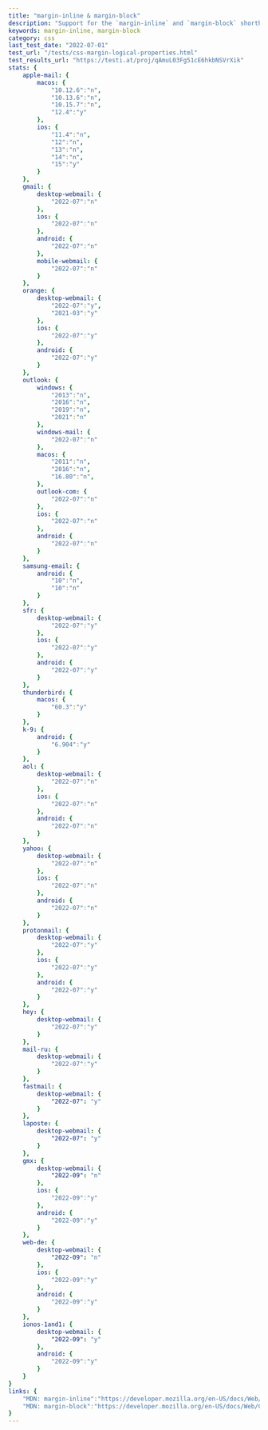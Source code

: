 ```yaml
---
title: "margin-inline & margin-block"
description: "Support for the `margin-inline` and `margin-block` shorthand properties."
keywords: margin-inline, margin-block
category: css
last_test_date: "2022-07-01"
test_url: "/tests/css-margin-logical-properties.html"
test_results_url: "https://testi.at/proj/qAmuL03Fg51cE6hkbNSVrXik"
stats: {
    apple-mail: {
        macos: {
            "10.12.6":"n",
            "10.13.6":"n",
            "10.15.7":"n",
            "12.4":"y"
        },
        ios: {
            "11.4":"n",
            "12":"n",
            "13":"n",
            "14":"n",
            "15":"y"
        }
    },
    gmail: {
        desktop-webmail: {
            "2022-07":"n"
        },
        ios: {
            "2022-07":"n"
        },
        android: {
            "2022-07":"n"
        },
        mobile-webmail: {
            "2022-07":"n"
        }
    },
    orange: {
        desktop-webmail: {
            "2022-07":"y",
            "2021-03":"y"
        },
        ios: {
            "2022-07":"y"
        },
        android: {
            "2022-07":"y"
        }
    },
    outlook: {
        windows: {
            "2013":"n",
            "2016":"n",
            "2019":"n",
            "2021":"n"
        },
        windows-mail: {
            "2022-07":"n"
        },
        macos: {
            "2011":"n",
            "2016":"n",
            "16.80":"n",
        },
        outlook-com: {
            "2022-07":"n"
        },
        ios: {
            "2022-07":"n"
        },
        android: {
            "2022-07":"n"
        }
    },
    samsung-email: {
        android: {
            "10":"n",
            "10":"n"
        }
    },
    sfr: {
        desktop-webmail: {
            "2022-07":"y"
        },
        ios: {
            "2022-07":"y"
        },
        android: {
            "2022-07":"y"
        }
    },
    thunderbird: {
        macos: {
            "60.3":"y"
        }
    },
    k-9: {
		android: {
			"6.904":"y"
		}
  	},
    aol: {
        desktop-webmail: {
            "2022-07":"n"
        },
        ios: {
            "2022-07":"n"
        },
        android: {
            "2022-07":"n"
        }
    },
    yahoo: {
        desktop-webmail: {
            "2022-07":"n"
        },
        ios: {
            "2022-07":"n"
        },
        android: {
            "2022-07":"n"
        }
    },
    protonmail: {
        desktop-webmail: {
            "2022-07":"y"
        },
        ios: {
            "2022-07":"y"
        },
        android: {
            "2022-07":"y"
        }
    },
    hey: {
        desktop-webmail: {
            "2022-07":"y"
        }
    },
    mail-ru: {
        desktop-webmail: {
            "2022-07":"y"
        }
    },
    fastmail: {
        desktop-webmail: {
            "2022-07": "y"
        }
    },
    laposte: {
        desktop-webmail: {
            "2022-07": "y"
        }
    },
    gmx: {
        desktop-webmail: {
            "2022-09": "n"
        },
        ios: {
            "2022-09":"y"
        },
        android: {
            "2022-09":"y"
        }
    },
    web-de: {
        desktop-webmail: {
            "2022-09": "n"
        },
        ios: {
            "2022-09":"y"
        },
        android: {
            "2022-09":"y"
        }
    },
    ionos-1and1: {
        desktop-webmail: {
            "2022-09": "y"
        },
        android: {
            "2022-09":"y"
        }
    }
}
links: {
    "MDN: margin-inline":"https://developer.mozilla.org/en-US/docs/Web/CSS/margin-inline",
    "MDN: margin-block":"https://developer.mozilla.org/en-US/docs/Web/CSS/margin-block"
}
---
```

